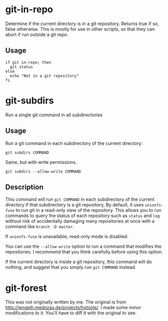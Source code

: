 # git-in-repo

Determine if the current directory is in a git repository. Returns
true if so, false otherwise. This is mostly for use in other scripts,
so that they can abort if run outside a git repo.

## Usage

    if git in-repo; then
      git status
    else
      echo "Not in a git repository"
    fi

# git-subdirs

Run a single git command in all subdirectories

## Usage

Run a git command in each subdirectory of the current directory:

    git subdirs COMMAND

Same, but with write permissions.

    git subdirs --allow-write COMMAND

## Description

This command will run `git COMMAND` in each subdirectory of the
current directory if that subdirectory is a git repository, By
default, it uses `unionfs-fuse` to run git in a read-only view of the
repository. This allows you to run commands to query the status of
each repository such as `status` and `log` without risk of
accidentally damaging many repositories at once with a command like
`branch -D master`.

If `unionfs-fuse` is unavailable, read-only mode is disabled.

You can use the `--allow-write` option to run a command that modifies
the repositories. I recommend that you think carefully before using
this option.

If the current directory is inside a git repository, this command will
do nothing, and suggest that you simply run `git COMMAND` instead.

# git-forest

This was not originally written by me. The original is from
http://jengelh.medozas.de/projects/hxtools/. I made some minor
modifications to it. You'll have to diff it with the original to see.
